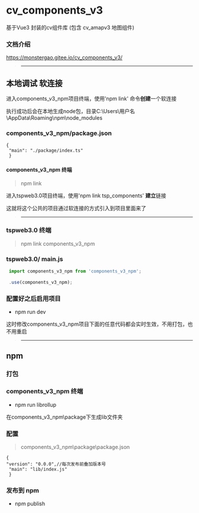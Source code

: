 # cv_components_v3

基于Vue3 封装的cv组件库 (包含 cv_amapv3 地图组件)

### 文档介绍
https://monstergao.gitee.io/cv_components_v3/


> --- 

## 本地调试  软连接
进入components_v3_npm项目终端，使用'npm link' 命令**创建**一个软连接

执行成功后会在本地生成node包，目录C:\Users\用户名\AppData\Roaming\npm\node_modules
### components_v3_npm/package.json
```JS
{
 "main": "./package/index.ts"
 }
```
#### components_v3_npm 终端

>  npm link


进入tspweb3.0项目终端，使用'npm link tsp_components' **建立**链接

这就将这个公共的项目通过软连接的方式引入到项目里面来了
> ---
### tspweb3.0 终端

 > npm link components_v3_npm

### tspweb3.0/ main.js

```js
 import components_v3_npm from 'components_v3_npm';  
 
 .use(components_v3_npm);
```

### 配置好之后启用项目
- npm run dev

这时修改components_v3_npm项目下面的任意代码都会实时生效，不用打包，也不用重启

> ---
## npm
### 打包
### components_v3_npm 终端

-  npm run librollup

在components_v3_npm\package下生成lib文件夹

### 配置
> components_v3_npm\package\package.json
```JS
{
"version": "0.0.0",//每次发布前叠加版本号 
 "main": "lib/index.js"
 }
```
### 发布到 npm
-  npm publish 